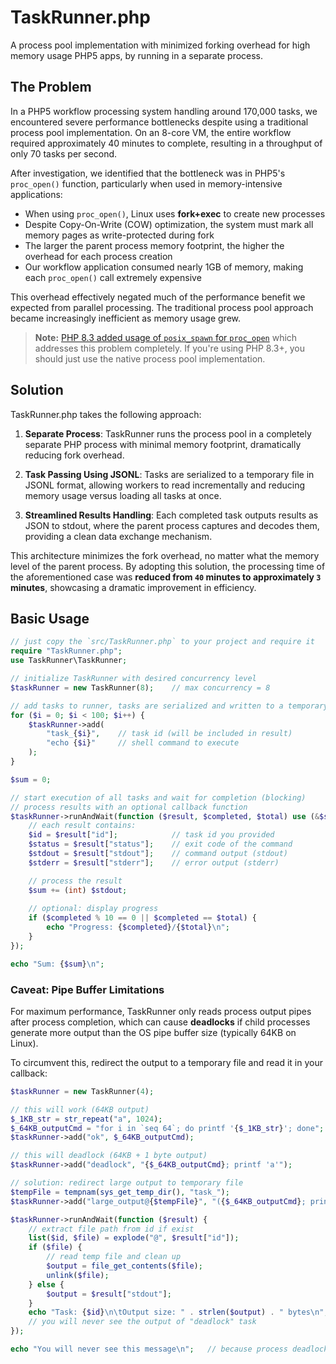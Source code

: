 # TaskRunner.php
A process pool implementation with minimized forking overhead for high memory usage PHP5 apps, by running in a separate process.

## The Problem

In a PHP5 workflow processing system handling around 170,000 tasks, we encountered severe performance bottlenecks despite using a traditional process pool implementation. On an 8-core VM, the entire workflow required approximately 40 minutes to complete, resulting in a throughput of only 70 tasks per second.

After investigation, we identified that the bottleneck was in PHP5's `proc_open()` function, particularly when used in memory-intensive applications:

- When using `proc_open()`, Linux uses **fork+exec** to create new processes
- Despite Copy-On-Write (COW) optimization, the system must mark all memory pages as write-protected during fork
- The larger the parent process memory footprint, the higher the overhead for each process creation
- Our workflow application consumed nearly 1GB of memory, making each `proc_open()` call extremely expensive

This overhead effectively negated much of the performance benefit we expected from parallel processing. The traditional process pool approach became increasingly inefficient as memory usage grew.

> **Note:** [PHP 8.3 added usage of `posix_spawn` for `proc_open`](https://www.php.net/ChangeLog-8#:~:text=Added%20usage%20of-,posix_spawn,-for%20proc_open%20when) which addresses this problem completely. If you're using PHP 8.3+, you should just use the native process pool implementation.

## Solution

TaskRunner.php takes the following approach:

1. **Separate Process**: TaskRunner runs the process pool in a completely separate PHP process with minimal memory footprint, dramatically reducing fork overhead.

2. **Task Passing Using JSONL**: Tasks are serialized to a temporary file in JSONL format, allowing workers to read incrementally and reducing memory usage versus loading all tasks at once.

3. **Streamlined Results Handling**: Each completed task outputs results as JSON to stdout, where the parent process captures and decodes them, providing a clean data exchange mechanism.

This architecture minimizes the fork overhead, no matter what the memory level of the parent process. By adopting this solution, the processing time of the aforementioned case was **reduced from `40` minutes to approximately `3` minutes**, showcasing a dramatic improvement in efficiency.

## Basic Usage

```php
// just copy the `src/TaskRunner.php` to your project and require it
require "TaskRunner.php";
use TaskRunner\TaskRunner;

// initialize TaskRunner with desired concurrency level
$taskRunner = new TaskRunner(8);    // max concurrency = 8

// add tasks to runner, tasks are serialized and written to a temporary JSONL file (non-blocking)
for ($i = 0; $i < 100; $i++) {
    $taskRunner->add(
        "task_{$i}",    // task id (will be included in result)
        "echo {$i}"     // shell command to execute
    );
}

$sum = 0;

// start execution of all tasks and wait for completion (blocking)
// process results with an optional callback function
$taskRunner->runAndWait(function ($result, $completed, $total) use (&$sum) {
    // each result contains:
    $id = $result["id"];            // task id you provided
    $status = $result["status"];    // exit code of the command
    $stdout = $result["stdout"];    // command output (stdout)
    $stderr = $result["stderr"];    // error output (stderr)

    // process the result
    $sum += (int) $stdout;
    
    // optional: display progress
    if ($completed % 10 == 0 || $completed == $total) {
        echo "Progress: {$completed}/{$total}\n";
    }
});

echo "Sum: {$sum}\n";
```

### Caveat: Pipe Buffer Limitations

For maximum performance, TaskRunner only reads process output pipes after process completion, which can cause **deadlocks** if child processes generate more output than the OS pipe buffer size (typically 64KB on Linux).

To circumvent this, redirect the output to a temporary file and read it in your callback:
```php
$taskRunner = new TaskRunner(4);

// this will work (64KB output)
$_1KB_str = str_repeat("a", 1024);
$_64KB_outputCmd = "for i in `seq 64`; do printf '{$_1KB_str}'; done";
$taskRunner->add("ok", $_64KB_outputCmd);

// this will deadlock (64KB + 1 byte output)
$taskRunner->add("deadlock", "{$_64KB_outputCmd}; printf 'a'");

// solution: redirect large output to temporary file
$tempFile = tempnam(sys_get_temp_dir(), "task_");
$taskRunner->add("large_output@{$tempFile}", "({$_64KB_outputCmd}; printf 'a') > {$tempFile}");

$taskRunner->runAndWait(function ($result) {
    // extract file path from id if exist
    list($id, $file) = explode("@", $result["id"]);
    if ($file) {
        // read temp file and clean up
        $output = file_get_contents($file);
        unlink($file);
    } else {
        $output = $result["stdout"];
    }
    echo "Task: {$id}\n\tOutput size: " . strlen($output) . " bytes\n";
    // you will never see the output of "deadlock" task
});

echo "You will never see this message\n";   // because process deadlocked above
```
